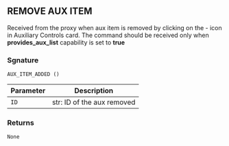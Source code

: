 ## REMOVE AUX ITEM

Received from the proxy when aux item is removed by clicking on the - icon in Auxiliary Controls card. The command should be received only when **provides_aux_list** capability is set to **true**

### Sgnature

`AUX_ITEM_ADDED ()`

| Parameter | Description |
| --- | --- |
| `ID` | str: ID of the aux removed |

### Returns

`None`
